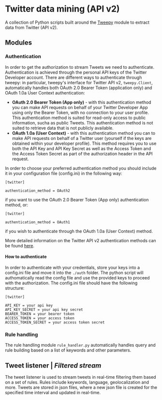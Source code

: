 # Twitter data mining (API v2)
A collection of Python scripts built around the [Tweepy](https://github.com/tweepy/tweepy) module to extract data from Twitter (API v2).

## Modules
### Authentication
In order to get the authorization to stream Tweets we need to authenticate. Authentication is achieved through the personal API keys of the Twitter Developer account. There are different ways to authenticate through tweepy: in particular, tweepy's interface for Twitter API v2, `tweepy.Client`, automatically handles both OAuth 2.0 Bearer Token (application only) and OAuth 1.0a User Context authentication:
- **OAuth 2.0 Bearer Token (App only)** - with this authentication method you can make API requests on behalf of your Twitter Developer App using only the Bearer Token, with no connection to your user profile. This authentication method is suited for read-only access to public information, sucha as public Tweets. This authentication method is not suited to retrieve data that is not publicly available.
- **OAuth 1.0a (User Context)** - with this authentication method you can to make API requests on behalf of a Twitter user (yourself if the keys are obtained within your developer profile). This method requires you to use both the API Key and API Key Secret as well as the Access Token and the Access Token Secret as part of the authorization header in the API request.

In order to choose your preferred authentication method you should include it in your configuration file (config.ini) in the following way:
```
[twitter]

authentication_method = OAuth2
```
if you want to use the OAuth 2.0 Bearer Token (App only) authentication method, or:
```
[twitter]

authentication_method = OAuth1
```
if you wish to authenticate through the OAuth 1.0a (User Context) method.


More detailed information on the Twitter API v2 authentication methods can be found [here](https://developer.twitter.com/en/docs/authentication/overview).

#### How to authenticate
In order to authenticate with your credentials, store your keys into a config.ini file and move it into the `./auth` folder. The python script will authomatically read the config file and use the provided keys to proceed with the authorization. The config.ini file should have the following structure:
```
[twitter]

API_KEY = your api key
API_KEY_SECRET = your api key secret
BEARER_TOKEN = your bearer token
ACCESS_TOKEN = your access token
ACCESS_TOKEN_SECRET = your access token secret
```

### Rule handling
The rule handling module `rule_handler.py` automatically handles query and rule building based on a list of keywords and other parameters. 

## Tweet listener | _Filtered stream_
The tweet listener is used to stream tweets in real-time filtering them based on a set of rules. Rules include keywords, language, geolocalization and more. Tweets are stored in json files, where a new json file is created for the specified time interval and updated in real-time.
